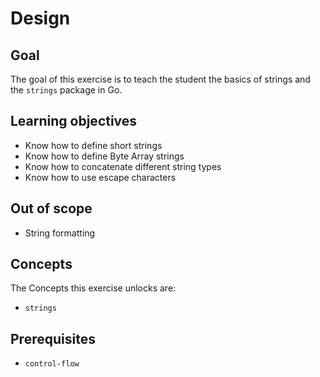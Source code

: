 # Design

## Goal

The goal of this exercise is to teach the student the basics of strings and the `strings` package in Go.

## Learning objectives

- Know how to define short strings
- Know how to define Byte Array strings
- Know how to concatenate different string types
- Know how to use escape characters

## Out of scope

- String formatting

## Concepts

The Concepts this exercise unlocks are:

- `strings`

## Prerequisites

- `control-flow`
